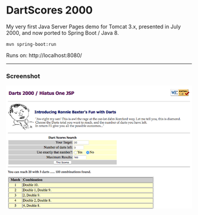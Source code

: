 # DartScores 2000

My very first Java Server Pages demo for Tomcat 3.x, presented in July 2000, and now ported to Spring Boot / Java 8.

    mvn spring-boot:run

Runs on: http://localhost:8080/


----
### Screenshot

![Screenshot](screenshot.png)